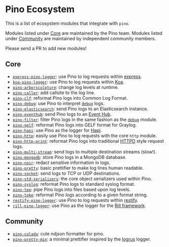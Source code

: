 # Pino Ecosystem

This is a list of ecosystem modules that integrate with `pino`.

Modules listed under [Core](#core) are maintained by the Pino team. Modules
listed under [Community](#community) are maintained by independent community
members.

Please send a PR to add new modules!

<a id="core"></a>
## Core

+ [`express-pino-logger`](https://github.com/pinojs/express-pino-logger): use
Pino to log requests within [express](https://expressjs.com/).
+ [`koa-pino-logger`](https://github.com/pinojs/koa-pino-logger): use Pino to
log requests within [Koa](http://koajs.com/).
+ [`pino-arborsculpture`](https://github.com/pinojs/pino-arborsculpture): change
log levels at runtime.
+ [`pino-caller`](https://github.com/pinojs/pino-caller): add callsite to the log line.
+ [`pino-clf`](https://github.com/pinojs/pino-clf): reformat Pino logs into
Common Log Format.
+ [`pino-debug`](https://github.com/pinojs/pino-debug): use Pino to interpret
[`debug`](https://npm.im/debug) logs.
+ [`pino-elasticsearch`](https://github.com/pinojs/pino-elasticsearch): send
Pino logs to an Elasticsearch instance.
+ [`pino-eventhub`](https://github.com/pinojs/pino-eventhub): send Pino logs
to an [Event Hub](https://docs.microsoft.com/en-us/azure/event-hubs/event-hubs-what-is-event-hubs).
+ [`pino-filter`](https://github.com/pinojs/pino-filter): filter Pino logs in
the same fashion as the [`debug`](https://npm.im/debug) module.
+ [`pino-gelf`](https://github.com/pinojs/pino-gelf): reformat Pino logs into
GELF format for Graylog.
+ [`pino-hapi`](https://github.com/pinojs/hapi-pino): use Pino as the logger
for [Hapi](https://hapijs.com/).
+ [`pino-http`](https://github.com/pinojs/pino-http): easily use Pino to log
requests with the core `http` module.
+ [`pino-http-print`](https://github.com/pinojs/pino-http-print): reformat Pino
logs into traditional [HTTPD](https://httpd.apache.org/) style request logs.
+ [`pino-multi-stream`](https://github.com/pinojs/pino-multi-stream): send
logs to multiple destination streams (slow!).
+ [`pino-mongodb`](https://github.com/pinojs/pino-mongodb): store Pino logs
in a MongoDB database.
+ [`pino-noir`](https://github.com/pinojs/pino-noir): redact sensitive information
in logs.
+ [`pino-pretty`](https://github.com/pinojs/pino-pretty): basic prettifier to
make log lines human readable.
+ [`pino-socket`](https://github.com/pinojs/pino-socket): send logs to TCP or UDP
destinations.
+ [`pino-std-serializers`](https://github.com/pinojs/pino-std-serializers): the
core object serializers used within Pino.
+ [`pino-syslog`](https://github.com/pinojs/pino-syslog): reformat Pino logs
to standard syslog format.
+ [`pino-tee`](https://github.com/pinojs/pino-tee): pipe Pino logs into files
based upon log levels.
+ [`pino-toke`](https://github.com/pinojs/pino-toke): reformat Pino logs
according to a given format string.
+ [`restify-pino-logger`](https://github.com/pinojs/restify-pino-logger): use
Pino to log requests within [restify](http://restify.com/).
+ [`rill-pino-logger`](https://github.com/pinojs/rill-pino-logger): use Pino as
the logger for the [Rill framework](https://rill.site/).

<a id="community"></a>
## Community

+ [`pino-colada`](https://github.com/lrlna/pino-colada): cute ndjson formatter for pino.
+ [`pino-pretty-min`](https://github.com/unjello/pino-pretty-min): a minimal
prettifier inspired by the [logrus](https://github.com/sirupsen/logrus) logger.

